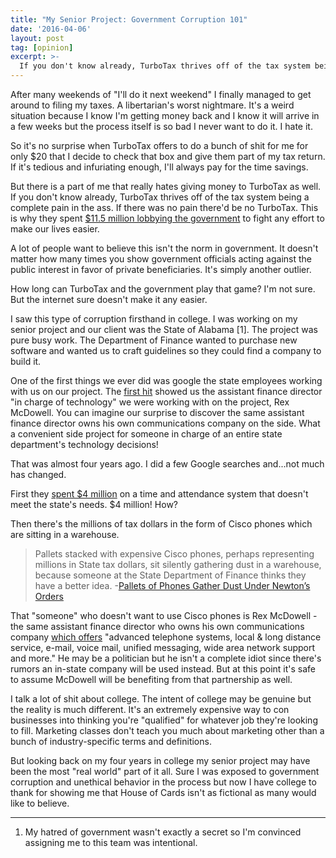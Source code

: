 ```yaml
---
title: "My Senior Project: Government Corruption 101"
date: '2016-04-06'
layout: post
tag: [opinion]
excerpt: >-
  If you don't know already, TurboTax thrives off of the tax system being a complete pain in the ass. If there was no pain there'd be no TurboTax.
---
```


After many weekends of "I'll do it next weekend" I finally managed to get around to filing my taxes. A libertarian's worst nightmare. It's a weird situation because I know I'm getting money back and I know it will arrive in a few weeks but the process itself is so bad I never want to do it. I hate it.

So it's no surprise when TurboTax offers to do a bunch of shit for me for only $20 that I decide to check that box and give them part of my tax return. If it's tedious and infuriating enough, I'll always pay for the time savings.

But there is a part of me that really hates giving money to TurboTax as well. If you don't know already, TurboTax thrives off of the tax system being a complete pain in the ass. If there was no pain there'd be no TurboTax. This is why they spent <a href="http://techcrunch.com/2013/03/27/turbotax-maker-funnels-millions-to-lobby-against-easier-tax-returns/" target="_blank">$11.5 million lobbying the government</a> to fight any effort to make our lives easier.

A lot of people want to believe this isn't the norm in government. It doesn't matter how many times you show government officials acting against the public interest in favor of private beneficiaries. It's simply another outlier.

How long can TurboTax and the government play that game? I'm not sure. But the internet sure doesn't make it any easier.

I saw this type of corruption firsthand in college. I was working on my senior project and our client was the State of Alabama [1]. The project was pure busy work. The Department of Finance wanted to purchase new software and wanted us to craft guidelines so they could find a company to build it.

One of the first things we ever did was google the state employees working with us on our project. The <a href="http://blog.al.com/breaking/2011/05/state_officlal_lives_in_texas.html" target="_blank">first hit</a> showed us the assistant finance director "in charge of technology" we were working with on the project, Rex McDowell. You can imagine our surprise to discover the same assistant finance director owns his own communications company on the side. What a convenient side project for someone in charge of an entire state department's technology decisions!

That was almost four years ago. I did a few Google searches and...not much has changed.

First they <a href="http://www.alreporter.com/finance-spending-millions-per-year-on-new-time-attendance-system/" target="_blank">spent $4 million</a> on a time and attendance system that doesn't meet the state's needs. $4 million! How?

Then there's the millions of tax dollars in the form of Cisco phones which are sitting in a warehouse.

>Pallets stacked with expensive Cisco phones, perhaps representing millions in State tax dollars, sit silently gathering dust in a warehouse, because someone at the State Department of Finance thinks they have a better idea. -<a href="http://www.alreporter.com/pallets-of-phones-gather-dust-under-newtons-orders/" target="_blank">Pallets of Phones Gather Dust Under Newton’s Orders</a>

That "someone" who doesn't want to use Cisco phones is Rex McDowell - the same assistant finance director who owns his own communications company <a href="http://www.alreporter.com/assistant-finance-director-calls-texas-home/" target="_blank">which offers</a> "advanced telephone systems, local & long distance service, e-mail, voice mail, unified messaging, wide area network support and more." He may be a politician but he isn't a complete idiot since there's rumors an in-state company will be used instead. But at this point it's safe to assume McDowell will be benefiting from that partnership as well.

I talk a lot of shit about college. The intent of college may be genuine but the reality is much different. It's an extremely expensive way to con businesses into thinking you're "qualified" for whatever job they're looking to fill. Marketing classes don't teach you much about marketing other than a bunch of industry-specific terms and definitions.

But looking back on my four years in college my senior project may have been the most "real world" part of it all. Sure I was exposed to government corruption and unethical behavior in the process but now I have college to thank for showing me that House of Cards isn't as fictional as many would like to believe.

- - -

1. My hatred of government wasn't exactly a secret so I'm convinced assigning me to this team was intentional.
